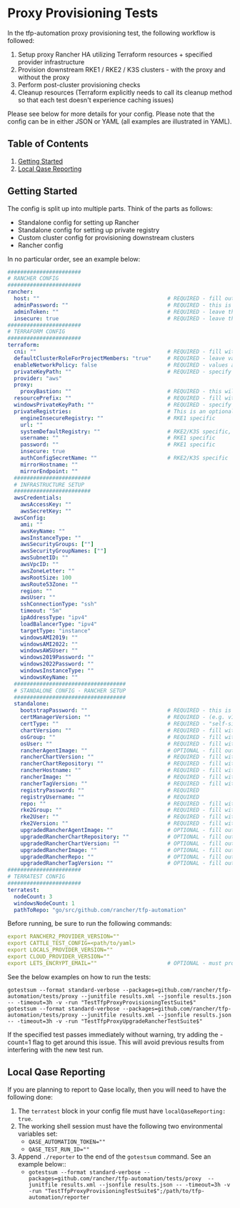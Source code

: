 # Proxy Provisioning Tests

In the tfp-automation proxy provisioning test, the following workflow is followed:

1. Setup proxy Rancher HA utilizing Terraform resources + specified provider infrastructure
2. Provision downstream RKE1 / RKE2 / K3S clusters - with the proxy and without the proxy
3. Perform post-cluster provisioning checks
4. Cleanup resources (Terraform explicitly needs to call its cleanup method so that each test doesn't experience caching issues)

Please see below for more details for your config. Please note that the config can be in either JSON or YAML (all examples are illustrated in YAML).

## Table of Contents
1. [Getting Started](#Getting-Started)
2. [Local Qase Reporting](#Local-Qase-Reporting)

## Getting Started
The config is split up into multiple parts. Think of the parts as follows:
- Standalone config for setting up Rancher
- Standalone config for setting up private registry
- Custom cluster config for provisioning downstream clusters
- Rancher config

In no particular order, see an example below:

```yaml
#######################
# RANCHER CONFIG
#######################
rancher:
  host: ""                                        # REQUIRED - fill out with the expected Rancher server URL
  adminPassword: ""                               # REQUIRED - this is the same as the bootstrapPassword below, make sure they match
  adminToken: ""                                  # REQUIRED - leave this field empty as shown
  insecure: true                                  # REQUIRED - leave this as true
#######################
# TERRAFORM CONFIG
#######################
terraform:
  cni: ""                                         # REQUIRED - fill with desired value
  defaultClusterRoleForProjectMembers: "true"     # REQUIRED - leave value as true
  enableNetworkPolicy: false                      # REQUIRED - values are true or false -  can leave as false
  privateKeyPath: ""                              # REQUIRED - specify private key that will be used to access created instances
  provider: "aws"
  proxy:
    proxyBastion: ""                              # REQUIRED - this will be set/unset during testing
  resourcePrefix: ""                              # REQUIRED - fill with desired value
  windowsPrivateKeyPath: ""                       # REQUIRED - specify Windows private key that will be used to access created instances
  privateRegistries:                              # This is an optional block. You must already have a private registry stood up
    engineInsecureRegistry: ""                    # RKE1 specific
    url: ""
    systemDefaultRegistry: ""                     # RKE2/K3S specific, can be left blank
    username: ""                                  # RKE1 specific
    password: ""                                  # RKE1 specific
    insecure: true
    authConfigSecretName: ""                      # RKE2/K3S specific
    mirrorHostname: ""
    mirrorEndpoint: ""
  ########################
  # INFRASTRUCTURE SETUP
  ########################
  awsCredentials:
    awsAccessKey: ""
    awsSecretKey: ""
  awsConfig:
    ami: ""
    awsKeyName: ""
    awsInstanceType: ""
    awsSecurityGroups: [""]
    awsSecurityGroupNames: [""]
    awsSubnetID: ""
    awsVpcID: ""
    awsZoneLetter: ""
    awsRootSize: 100
    awsRoute53Zone: ""
    region: ""
    awsUser: ""
    sshConnectionType: "ssh"
    timeout: "5m"
    ipAddressType: "ipv4"
    loadBalancerType: "ipv4"
    targetType: "instance"
    windowsAMI2019: ""
    windowsAMI2022: ""
    windowsAWSUser: ""
    windows2019Password: ""
    windows2022Password: ""
    windowsInstanceType: ""
    windowsKeyName: ""
  ###################################
  # STANDALONE CONFIG - RANCHER SETUP
  ###################################
  standalone:
    bootstrapPassword: ""                         # REQUIRED - this is the same as the adminPassword above, make sure they match
    certManagerVersion: ""                        # REQUIRED - (e.g. v1.15.3)
    certType: ""                                  # REQUIRED - "self-signed" or "lets-encrypt"
    chartVersion: ""                              # REQUIRED - fill with desired value (leave out the leading 'v')
    osGroup: ""                                   # REQUIRED - fill with desired value
    osUser: ""                                    # REQUIRED - fill with desired value
    rancherAgentImage: ""                         # OPTIONAL - fill out only if you are using Rancher Prime or staging registry
    rancherChartVersion: ""                       # REQUIRED - fill with desired value
    rancherChartRepository: ""                    # REQUIRED - fill with desired value. Must end with a trailing /
    rancherHostname: ""                           # REQUIRED - fill with desired value
    rancherImage: ""                              # REQUIRED - fill with desired value
    rancherTagVersion: ""                         # REQUIRED - fill with desired value
    registryPassword: ""                          # REQUIRED
    registryUsername: ""                          # REQUIRED
    repo: ""                                      # REQUIRED - fill with desired value
    rke2Group: ""                                 # REQUIRED - fill with group of the instance created
    rke2User: ""                                  # REQUIRED - fill with username of the instance created
    rke2Version: ""                               # REQUIRED - fill with desired RKE2 k8s value (i.e. v1.30.9)
    upgradedRancherAgentImage: ""                 # OPTIONAL - fill out if you are performing an upgrade
    upgradedRancherChartRepository: ""            # OPTIONAL - fill out if you are performing an upgrade
    upgradedRancherChartVersion: ""               # OPTIONAL - fill out if you are performing an upgrade
    upgradedRancherImage: ""                      # OPTIONAL - fill out if you are performing an upgrade
    upgradedRancherRepo: ""                       # OPTIONAL - fill out if you are performing an upgrade
    upgradedRancherTagVersion: ""                 # OPTIONAL - fill out if you are performing an upgrade
#######################
# TERRATEST CONFIG
#######################
terratest:  
  nodeCount: 3
  windowsNodeCount: 1
  pathToRepo: "go/src/github.com/rancher/tfp-automation"
```

Before running, be sure to run the following commands:

```yaml
export RANCHER2_PROVIDER_VERSION=""
export CATTLE_TEST_CONFIG=<path/to/yaml>
export LOCALS_PROVIDER_VERSION=""
export CLOUD_PROVIDER_VERSION=""
export LETS_ENCRYPT_EMAIL=""                      # OPTIONAL - must provide a valid email address
```

See the below examples on how to run the tests:

`gotestsum --format standard-verbose --packages=github.com/rancher/tfp-automation/tests/proxy --junitfile results.xml --jsonfile results.json -- -timeout=3h -v -run "TestTfpProxyProvisioningTestSuite$"` \
`gotestsum --format standard-verbose --packages=github.com/rancher/tfp-automation/tests/proxy --junitfile results.xml --jsonfile results.json -- -timeout=3h -v -run "TestTfpProxyUpgradeRancherTestSuite$"`

If the specified test passes immediately without warning, try adding the -count=1 flag to get around this issue. This will avoid previous results from interfering with the new test run.

## Local Qase Reporting
If you are planning to report to Qase locally, then you will need to have the following done:
1. The `terratest` block in your config file must have `localQaseReporting: true`.
2. The working shell session must have the following two environmental variables set:
     - `QASE_AUTOMATION_TOKEN=""`
     - `QASE_TEST_RUN_ID=""`
3. Append `./reporter` to the end of the `gotestsum` command. See an example below::
     - `gotestsum --format standard-verbose --packages=github.com/rancher/tfp-automation/tests/proxy  --junitfile results.xml --jsonfile results.json -- -timeout=3h -v -run "TestTfpProxyProvisioningTestSuite$";/path/to/tfp-automation/reporter`